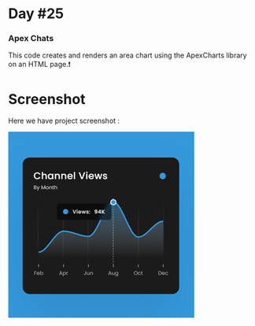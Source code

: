 # Day #25

### Apex Chats
This code creates and renders an area chart using the ApexCharts library on an HTML page.❗️

# Screenshot
Here we have project screenshot :

![screenshot](screenshot.jpg)